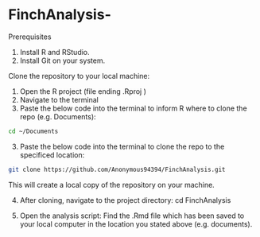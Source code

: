 # FinchAnalysis-

Prerequisites

1. Install R and RStudio.
2. Install Git on your system.

Clone the repository to your local machine:
1. Open the R project (file ending .Rproj )
2. Navigate to the terminal
3. Paste the below code into the terminal to inform R where to clone the repo (e.g. Documents):

```bash
cd ~/Documents
```

3. Paste the below code into the terminal to clone the repo to the specificed location:

```bash
git clone https://github.com/Anonymous94394/FinchAnalysis.git 
```

This will create a local copy of the repository on your machine.

4. After cloning, navigate to the project directory:
cd FinchAnalysis

2. Open the analysis script:
Find the .Rmd file which has been saved to your local computer in the location you stated above (e.g. documents).
